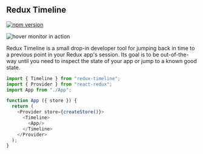 ## Redux Timeline

[![npm version](https://img.shields.io/npm/v/redux-slider-monitor.svg?style=flat-square)](https://www.npmjs.com/package/redux-slider-monitor)

![hover monitor in action](http://g.recordit.co/Tnzt5F7yV5.gif)

Redux Timeline is a small drop-in developer tool for jumping back in time to
a previous point in your Redux app's session. Its goal is to be out-of-the-way
until you need to inspect the state of your app or jump to a known good state.

```js
import { Timeline } from "redux-timeline";
import { Provider } from "react-redux";
import App from "./App";

function App ({ store }) {
  return (
    <Provider store={createStore()}>
      <Timeline>
        <App/>
      </Timeline>
    </Provider>
  );
}
```
